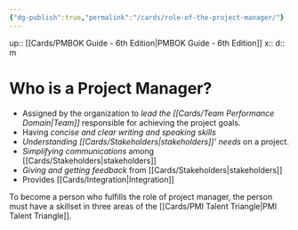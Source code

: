 ```yaml
---
{"dg-publish":true,"permalink":"/cards/role-of-the-project-manager/"}
---
```


up:: [[Cards/PMBOK Guide - 6th Edition\|PMBOK Guide - 6th Edition]] 
x:: 
d:: m

# Who is a Project Manager?

- ﻿﻿Assigned by the organization to *lead the [[Cards/Team Performance Domain\|Team]]* responsible for achieving the project goals.
- ﻿﻿Having *concise and clear writing and speaking skills*
- ﻿﻿*Understanding [[Cards/Stakeholders\|stakeholders]]' needs* on a project.
- ﻿﻿*Simplifying communications* among [[Cards/Stakeholders\|stakeholders]]
- ﻿﻿*Giving and getting feedback* from [[Cards/Stakeholders\|stakeholders]]
- Provides [[Cards/Integration\|Integration]]

To become a person who fulfills the role of project manager, the person must have a skillset in three areas of the [[Cards/PMI Talent Triangle\|PMI Talent Triangle]].



